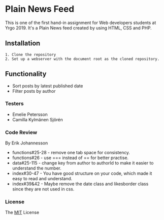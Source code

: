 # Plain News Feed

This is one of the first hand-in assignment for Web developers students at Yrgo 2019. 
It's a Plain News feed created by using HTML, CSS and PHP. 

## Installation
    1. Clone the repository
    2. Set up a webserver with the document root as the cloned repository.
    
## Functionality 
* Sort posts by latest published date
* Filter posts by author

### Testers
* Emelie Petersson
* Camilla Kylmänen Sjörén 

### Code Review
By Erik Johannesson
* functions#25-28 - remove one tab space for consistency.
* functions#26 - use === instead of == for better practise.
* data#25-115 - change key from author to authorId to make it easier to understand the number.
* index#30-47 - You have good structure on your code, which made it easy to read and understand.
* index#39&42 - Maybe remove the date class and likesborder class since they are not used in css.

### License

The [MIT](https://github.com/Juljulia/Plain-news/blob/master/LICENSE) License 
